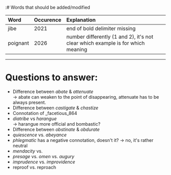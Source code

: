 :# Words that should be added/modified

| Word              | Occurence | Explanation                                                                     |
| :---------------- | :-------- | :----------------------                                                         |
| jibe              | 2021      | end of bold delimiter missing                                                   |
| poignant          | 2026      | number differently (1 and 2), it's not clear which example is for which meaning |

----

# Questions to answer:

- Difference between _abate_ & _attenuate_<br />
  → abate can weaken to	 the point of disappearing, attenuate has to be always present.
- Difference between _castigate_ & _chastize_
- Connotation of _facetious_864
- _diatribe_ vs _harangue_<br />
  → harangue more official and bombastic?
- Difference between _obstinate_ &  _obdurate_
- _quiescence_ vs. _abeyance_
- _phlegmatic_ has a negative connotation, doesn't it? -> no, it's rather neutral
- _mendacity_ vs.
- _presage_ vs. _omen_ vs. _augury_
- _imprudence_ vs. _improvidence_
- reproof vs. reproach
